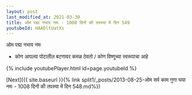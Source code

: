 ```yaml
---
layout: post
last_modified_at: 2021-03-30
title: ओम पद्मा नभाय नमः - 1008 दिनों की तपस्या में दिन 549
youtubeId: HAADltUatXs
---
```

 
 
 ओम पद्मा नभाय नमः  
 
 -  कोण आपल्या पोटातील बटणावर कमळ ठेवतो / कोण विष्णूच्या स्वरूपाचा आहे 
 
  
 
  
 
 
 
 
 
 


{% include youtubePlayer.html id=page.youtubeId %}
 
[Next]({{ site.baseurl }}{% link  split1/_posts/2013-08-25-ओम सर्व काम गुणा घया नमः - 1008 दिनों की तपस्या में दिन 548.md%})
 
